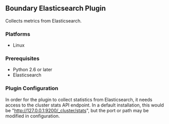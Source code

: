Boundary Elasticsearch Plugin
-----------------------------
Collects metrics from Elasticsearch.

### Platforms
- Linux

### Prerequisites
- Python 2.6 or later
- Elasticsearch

### Plugin Configuration

In order for the plugin to collect statistics from Elasticsearch, it needs access to the cluster stats API endpoint.
In a default installation, this would be "http://127.0.0.1:9200/_cluster/stats", but the port or path may be
modified in configuration.
